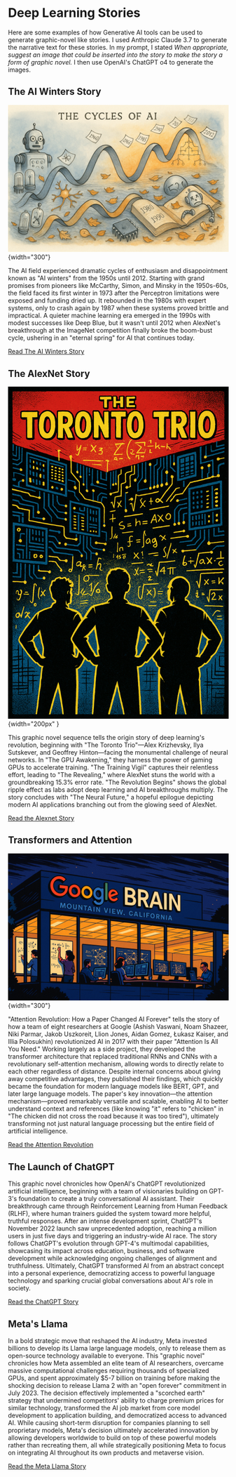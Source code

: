# Deep Learning Stories

Here are some examples of how Generative AI tools can be used
to generate graphic-novel like stories.  I used Anthropic Claude 3.7 to generate the narrative text for these stories.  In my prompt, I stated *When appropriate, suggest an image that could be inserted into the story to make the story a form of graphic novel.*
I then use OpenAI's ChatGPT o4 to generate the images.

## The AI Winters Story

![](./ai-winters/00-ai-cycles.png){width="300"}

The AI field experienced dramatic cycles of enthusiasm and disappointment known as "AI winters" from the 1950s until 2012. Starting with grand promises from pioneers like McCarthy, Simon, and Minsky in the 1950s-60s, the field faced its first winter in 1973 after the Perceptron limitations were exposed and funding dried up. It rebounded in the 1980s with expert systems, only to crash again by 1987 when these systems proved brittle and impractical. A quieter machine learning era emerged in the 1990s with modest successes like Deep Blue, but it wasn't until 2012 when AlexNet's breakthrough at the ImageNet competition finally broke the boom-bust cycle, ushering in an "eternal spring" for AI that continues today.

[Read The AI Winters Story](./ai-winters/index.md)

## The AlexNet Story

![](./alexnet/01-cover.png){width="200px" }

This graphic novel sequence tells the origin story of deep learning's revolution, beginning with "The Toronto Trio"—Alex Krizhevsky, Ilya Sutskever, and Geoffrey Hinton—facing the monumental challenge of neural networks. In "The GPU Awakening," they harness the power of gaming GPUs to accelerate training. "The Training Vigil" captures their relentless effort, leading to "The Revealing," where AlexNet stuns the world with a groundbreaking 15.3% error rate. "The Revolution Begins" shows the global ripple effect as labs adopt deep learning and AI breakthroughs multiply. The story concludes with "The Neural Future," a hopeful epilogue depicting modern AI applications branching out from the glowing seed of AlexNet.

[Read the Alexnet Story](./alexnet/index.md)

## Transformers and Attention

![](./transformers/01-google-deep-mind.png){width="300"}

"Attention Revolution: How a Paper Changed AI Forever" tells the story of how a team of eight researchers at Google (Ashish Vaswani, Noam Shazeer, Niki Parmar, Jakob Uszkoreit, Llion Jones, Aidan Gomez, Łukasz Kaiser, and Illia Polosukhin) revolutionized AI in 2017 with their paper "Attention Is All You Need." Working largely as a side project, they developed the transformer architecture that replaced traditional RNNs and CNNs with a revolutionary self-attention mechanism, allowing words to directly relate to each other regardless of distance. Despite internal concerns about giving away competitive advantages, they published their findings, which quickly became the foundation for modern language models like BERT, GPT, and later large language models. The paper's key innovation—the attention mechanism—proved remarkably versatile and scalable, enabling AI to better understand context and references (like knowing "it" refers to "chicken" in "The chicken did not cross the road because it was too tired"), ultimately transforming not just natural language processing but the entire field of artificial intelligence.

[Read the Attention Revolution](./transformers/index.md)

## The Launch of ChatGPT

This graphic novel chronicles how OpenAI's ChatGPT revolutionized artificial intelligence, beginning with a team of visionaries building on GPT-3's foundation to create a truly conversational AI assistant. Their breakthrough came through Reinforcement Learning from Human Feedback (RLHF), where human trainers guided the system toward more helpful, truthful responses. After an intense development sprint, ChatGPT's November 2022 launch saw unprecedented adoption, reaching a million users in just five days and triggering an industry-wide AI race. The story follows ChatGPT's evolution through GPT-4's multimodal capabilities, showcasing its impact across education, business, and software development while acknowledging ongoing challenges of alignment and truthfulness. Ultimately, ChatGPT transformed AI from an abstract concept into a personal experience, democratizing access to powerful language technology and sparking crucial global conversations about AI's role in society.

[Read the ChatGPT Story](./chatgpt/index.md)

## Meta's Llama

In a bold strategic move that reshaped the AI industry, Meta invested billions to develop its Llama large language models, only to release them as open-source technology available to everyone. This "graphic novel" chronicles how Meta assembled an elite team of AI researchers, overcame massive computational challenges requiring thousands of specialized GPUs, and spent approximately $5-7 billion on training before making the shocking decision to release Llama 2 with an "open forever" commitment in July 2023. The decision effectively implemented a "scorched earth" strategy that undermined competitors' ability to charge premium prices for similar technology, transformed the AI job market from core model development to application building, and democratized access to advanced AI. While causing short-term disruption for companies planning to sell proprietary models, Meta's decision ultimately accelerated innovation by allowing developers worldwide to build on top of these powerful models rather than recreating them, all while strategically positioning Meta to focus on integrating AI throughout its own products and metaverse vision.

[Read the Meta Llama Story](./meta-llama/)
